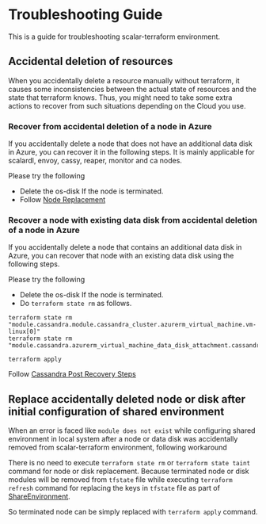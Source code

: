 # Troubleshooting Guide

This is a guide for troubleshooting scalar-terraform environment. 

## Accidental deletion of resources
When you accidentally delete a resource manually without terraform, it causes some inconsistencies between the actual state of resources and the state that terraform knows. Thus, you might need to take some extra actions to recover from such situations depending on the Cloud you use.

### Recover from accidental deletion of a node in Azure
If you accidentally delete a node that does not have an additional data disk in Azure, you can recover it in the following steps. It is mainly applicable for scalardl, envoy, cassy, reaper, monitor and ca nodes.

Please try the following
* Delete the os-disk If the node is terminated.
* Follow [Node Replacement](NodeReplacement.md)

### Recover a node with existing data disk from accidental deletion of a node in Azure
If you accidentally delete a node that contains an additional data disk in Azure, you can recover that node with an existing data disk using the following steps.

Please try the following
* Delete the os-disk If the node is terminated.
* Do `terraform state rm` as follows.
  
```console
terraform state rm "module.cassandra.module.cassandra_cluster.azurerm_virtual_machine.vm-linux[0]"
terraform state rm "module.cassandra.azurerm_virtual_machine_data_disk_attachment.cassandra_data_volume_attachment[0]"

terraform apply
```

Follow [Cassandra Post Recovery Steps](CassandraOperation.md#post-recovery-steps)

## Replace accidentally deleted node or disk after initial configuration of shared environment

When an error is faced like `module does not exist` while configuring shared environment in local system after a node or data disk was accidentally removed from scalar-terraform environment, following workaround

There is no need to execute `terraform state rm` or `terraform state taint` command for node or disk replacement.
Because terminated node or disk modules will be removed from `tfstate` file while executing `terraform refresh` command for replacing the keys in `tfstate` file as part of [ShareEnvironment](ShareEnvironment.md).

So terminated node can be simply replaced with `terraform apply` command.
